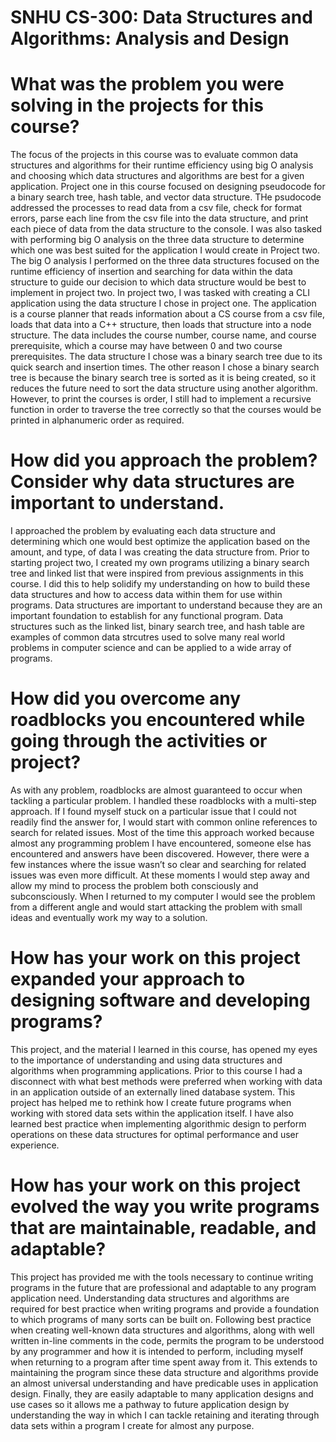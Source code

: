 # SNHU CS-300: Data Structures and Algorithms: Analysis and Design

# What was the problem you were solving in the projects for this course?
  The focus of the projects in this course was to evaluate common data structures and algorithms for their runtime efficiency using big O analysis and choosing which data structures and algorithms are best for a given application. 
  Project one in this course focused on designing pseudocode for a binary search tree, hash table, and vector data structure. THe psudocode addressed the processes to read data from a csv file, check for format errors, parse each line from the csv file into the data structure, and print each piece of data from the data structure to the console. I was also tasked with performing big O analysis on the three data structure to determine which one was best suited for the application I would create in Project two. The big O analysis I performed on the three data structures focused on the runtime efficiency of insertion and searching for data within the data structure to guide our decision to which data structure would be best to implement in project two. 
  In project two, I was tasked with creating a CLI application using the data structure I chose in project one. The application is a course planner that reads information about a CS course from a csv file, loads that data into a C++ structure, then loads that structure into a node structure. The data includes the course number, course name, and course prerequisite, which a course may have between 0 and two course prerequisites. The data structure I chose was a binary search tree due to its quick search and insertion times. The other reason I chose a binary search tree is because the binary search tree is sorted as it is being created, so it reduces the future need to sort the data structure using another algorithm. However, to print the courses is order, I still had to implement a recursive function in order to traverse the tree correctly so that the courses would be printed in alphanumeric order as required.
 
# How did you approach the problem? Consider why data structures are important to understand.
 I approached the problem by evaluating each data structure and determining which one would best optimize the application based on the amount, and type, of data I was creating the data structure from. Prior to starting project two, I created my own programs utilizing a binary search tree and linked list that were inspired from previous assignments in this course. I did this to help solidify my understanding on how to build these data structures and how to access data within them for use within programs. Data structures are important to understand because they are an important foundation to establish for any functional program. Data structures such as the linked list, binary search tree, and hash table are examples of common data strcutres used to solve many real world problems in computer science and can be applied to a wide array of programs.
 
# How did you overcome any roadblocks you encountered while going through the activities or project?
  As with any problem, roadblocks are almost guaranteed to occur when tackling a particular problem. I handled these roadblocks with a multi-step approach. If I found myself stuck on a particular issue that I could not readily find the answer for, I would start with common online references to search for related issues. Most of the time this approach worked because almost any programming problem I have encountered, someone else has encountered and answers have been discovered. However, there were a few instances where the issue wasn’t so clear and searching for related issues was even more difficult. At these moments I would step away and allow my mind to process the problem both consciously and subconsciously. When I returned to my computer I would see the problem from a different angle and would start attacking the problem with small ideas and eventually work my way to a solution.
  
# How has your work on this project expanded your approach to designing software and developing programs?
  This project, and the material I learned in this course, has opened my eyes to the importance of understanding and using data structures and algorithms when programming applications. Prior to this course I had a disconnect with what best methods were preferred when working with data in an application outside of an externally lined database system. This project has helped me to rethink how I create future programs when working with stored data sets within the application itself. I have also learned best practice when implementing algorithmic design to perform operations on these data structures for optimal performance and user experience.
  
# How has your work on this project evolved the way you write programs that are maintainable, readable, and adaptable?
  This project has provided me with the tools necessary to continue writing programs in the future that are professional and adaptable to any program application need. Understanding data structures and algorithms are required for best practice when writing programs and provide a foundation to which programs of many sorts can be built on. Following best practice when creating well-known data structures and algorithms, along with well written in-line comments in the code, permits the program to be understood by any programmer and how it is intended to perform, including myself when returning to a program after time spent away from it. This extends to maintaining the program since these data structure and algorithms provide an almost universal understanding and have predicable uses in application design. Finally, they are easily adaptable to many application designs and use cases so it allows me a pathway to future application design by understanding the way in which I can tackle retaining and iterating through data sets within a program I create for almost any purpose. 
